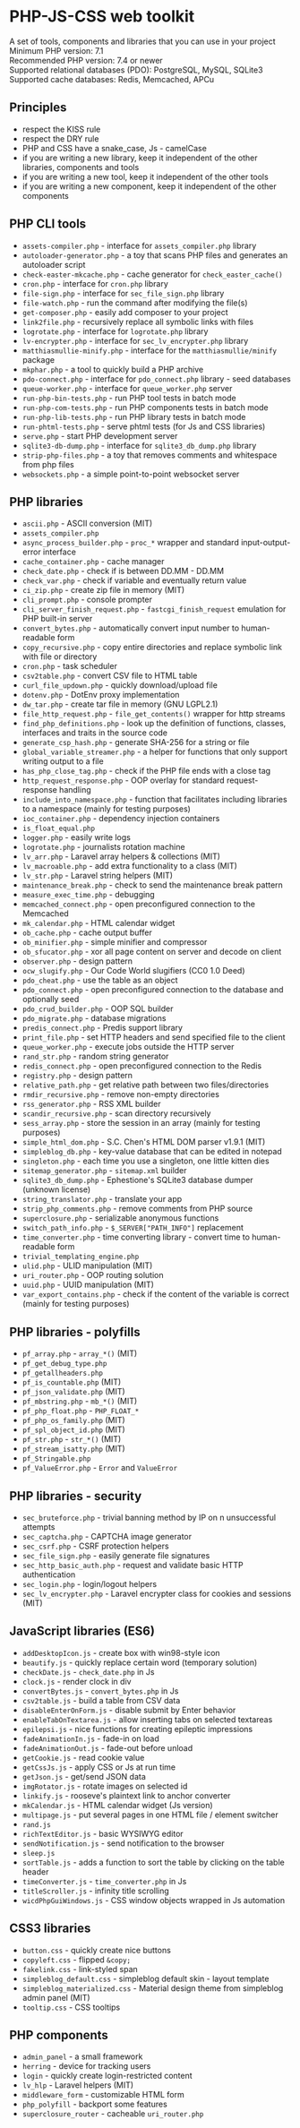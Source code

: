 # PHP-JS-CSS web toolkit
A set of tools, components and libraries that you can use in your project  
Minimum PHP version: 7.1  
Recommended PHP version: 7.4 or newer  
Supported relational databases (PDO): PostgreSQL, MySQL, SQLite3  
Supported cache databases: Redis, Memcached, APCu

## Principles
* respect the KISS rule
* respect the DRY rule
* PHP and CSS have a snake_case, Js - camelCase
* if you are writing a new library, keep it independent of the other libraries, components and tools
* if you are writing a new tool, keep it independent of the other tools
* if you are writing a new component, keep it independent of the other components

## PHP CLI tools
* `assets-compiler.php` - interface for `assets_compiler.php` library
* `autoloader-generator.php` - a toy that scans PHP files and generates an autoloader script
* `check-easter-mkcache.php` - cache generator for `check_easter_cache()`
* `cron.php` - interface for `cron.php` library
* `file-sign.php` - interface for `sec_file_sign.php` library
* `file-watch.php` - run the command after modifying the file(s)
* `get-composer.php` - easily add composer to your project
* `link2file.php` - recursively replace all symbolic links with files
* `logrotate.php` - interface for `logrotate.php` library
* `lv-encrypter.php` - interface for `sec_lv_encrypter.php` library
* `matthiasmullie-minify.php` - interface for the `matthiasmullie/minify` package
* `mkphar.php` - a tool to quickly build a PHP archive
* `pdo-connect.php` - interface for `pdo_connect.php` library - seed databases
* `queue-worker.php` - interface for `queue_worker.php` server
* `run-php-bin-tests.php` - run PHP tool tests in batch mode
* `run-php-com-tests.php` - run PHP components tests in batch mode
* `run-php-lib-tests.php` - run PHP library tests in batch mode
* `run-phtml-tests.php` - serve phtml tests (for Js and CSS libraries)
* `serve.php` - start PHP development server
* `sqlite3-db-dump.php` - interface for `sqlite3_db_dump.php` library
* `strip-php-files.php` - a toy that removes comments and whitespace from php files
* `websockets.php` - a simple point-to-point websocket server

## PHP libraries
* `ascii.php` - ASCII conversion (MIT)
* `assets_compiler.php`
* `async_process_builder.php` - `proc_*` wrapper and standard input-output-error interface
* `cache_container.php` - cache manager
* `check_date.php` - check if is between DD.MM - DD.MM
* `check_var.php` - check if variable and eventually return value
* `ci_zip.php` - create zip file in memory (MIT)
* `cli_prompt.php` - console prompter
* `cli_server_finish_request.php` - `fastcgi_finish_request` emulation for PHP built-in server
* `convert_bytes.php` - automatically convert input number to human-readable form
* `copy_recursive.php` - copy entire directories and replace symbolic link with file or directory
* `cron.php` - task scheduler
* `csv2table.php` - convert CSV file to HTML table
* `curl_file_updown.php` - quickly download/upload file
* `dotenv.php` - DotEnv proxy implementation
* `dw_tar.php` - create tar file in memory (GNU LGPL2.1)
* `file_http_request.php` - `file_get_contents()` wrapper for http streams
* `find_php_definitions.php` - look up the definition of functions, classes, interfaces and traits in the source code
* `generate_csp_hash.php` - generate SHA-256 for a string or file
* `global_variable_streamer.php` - a helper for functions that only support writing output to a file
* `has_php_close_tag.php` - check if the PHP file ends with a close tag
* `http_request_response.php` - OOP overlay for standard request-response handling
* `include_into_namespace.php` - function that facilitates including libraries to a namespace (mainly for testing purposes)
* `ioc_container.php` - dependency injection containers
* `is_float_equal.php`
* `logger.php` - easily write logs
* `logrotate.php` - journalists rotation machine
* `lv_arr.php` - Laravel array helpers & collections (MIT)
* `lv_macroable.php` - add extra functionality to a class (MIT)
* `lv_str.php` - Laravel string helpers (MIT)
* `maintenance_break.php` - check to send the maintenance break pattern
* `measure_exec_time.php` - debugging
* `memcached_connect.php` - open preconfigured connection to the Memcached
* `mk_calendar.php` - HTML calendar widget
* `ob_cache.php` - cache output buffer
* `ob_minifier.php` - simple minifier and compressor
* `ob_sfucator.php` - xor all page content on server and decode on client
* `observer.php` - design pattern
* `ocw_slugify.php` - Our Code World slugifiers (CC0 1.0 Deed)
* `pdo_cheat.php` - use the table as an object
* `pdo_connect.php` - open preconfigured connection to the database and optionally seed
* `pdo_crud_builder.php` - OOP SQL builder
* `pdo_migrate.php` - database migrations
* `predis_connect.php` - Predis support library
* `print_file.php` - set HTTP headers and send specified file to the client
* `queue_worker.php` - execute jobs outside the HTTP server
* `rand_str.php` - random string generator
* `redis_connect.php` - open preconfigured connection to the Redis
* `registry.php` - design pattern
* `relative_path.php` - get relative path between two files/directories
* `rmdir_recursive.php` - remove non-empty directories
* `rss_generator.php` - RSS XML builder
* `scandir_recursive.php` - scan directory recursively
* `sess_array.php` - store the session in an array (mainly for testing purposes)
* `simple_html_dom.php` - S.C. Chen's HTML DOM parser v1.9.1 (MIT)
* `simpleblog_db.php` - key-value database that can be edited in notepad
* `singleton.php` - each time you use a singleton, one little kitten dies
* `sitemap_generator.php` - `sitemap.xml` builder
* `sqlite3_db_dump.php` - Ephestione's SQLite3 database dumper (unknown license)
* `string_translator.php` - translate your app
* `strip_php_comments.php` - remove comments from PHP source
* `superclosure.php` - serializable anonymous functions
* `switch_path_info.php` - `$_SERVER["PATH_INFO"]` replacement
* `time_converter.php` - time converting library - convert time to human-readable form
* `trivial_templating_engine.php`
* `ulid.php` - ULID manipulation (MIT)
* `uri_router.php` - OOP routing solution
* `uuid.php` - UUID manipulation (MIT)
* `var_export_contains.php` - check if the content of the variable is correct (mainly for testing purposes)

## PHP libraries - polyfills
* `pf_array.php` - `array_*()` (MIT)
* `pf_get_debug_type.php`
* `pf_getallheaders.php`
* `pf_is_countable.php` (MIT)
* `pf_json_validate.php` (MIT)
* `pf_mbstring.php` - `mb_*()` (MIT)
* `pf_php_float.php` - `PHP_FLOAT_*`
* `pf_php_os_family.php` (MIT)
* `pf_spl_object_id.php` (MIT)
* `pf_str.php` - `str_*()` (MIT)
* `pf_stream_isatty.php` (MIT)
* `pf_Stringable.php`
* `pf_ValueError.php` - `Error` and `ValueError`

## PHP libraries - security
* `sec_bruteforce.php` - trivial banning method by IP on n unsuccessful attempts
* `sec_captcha.php` - CAPTCHA image generator
* `sec_csrf.php` - CSRF protection helpers
* `sec_file_sign.php` - easily generate file signatures
* `sec_http_basic_auth.php` - request and validate basic HTTP authentication
* `sec_login.php` - login/logout helpers
* `sec_lv_encrypter.php` - Laravel encrypter class for cookies and sessions (MIT)

## JavaScript libraries (ES6)
* `addDesktopIcon.js` - create box with win98-style icon
* `beautify.js` - quickly replace certain word (temporary solution)
* `checkDate.js` - `check_date.php` in Js
* `clock.js` - render clock in div
* `convertBytes.js` - `convert_bytes.php` in Js
* `csv2table.js` - build a table from CSV data
* `disableEnterOnForm.js` - disable submit by Enter behavior
* `enableTabOnTextarea.js` - allow inserting tabs on selected textareas
* `epilepsi.js` - nice functions for creating epileptic impressions
* `fadeAnimationIn.js` - fade-in on load
* `fadeAnimationOut.js` - fade-out before unload
* `getCookie.js` - read cookie value
* `getCssJs.js` - apply CSS or Js at run time
* `getJson.js` - get/send JSON data
* `imgRotator.js` - rotate images on selected id
* `linkify.js` - rooseve's plaintext link to anchor converter
* `mkCalendar.js` - HTML calendar widget (Js version)
* `multipage.js` - put several pages in one HTML file / element switcher
* `rand.js`
* `richTextEditor.js` - basic WYSIWYG editor
* `sendNotification.js` - send notification to the browser
* `sleep.js`
* `sortTable.js` - adds a function to sort the table by clicking on the table header
* `timeConverter.js` - `time_converter.php` in Js
* `titleScroller.js` - infinity title scrolling
* `wicdPhpGuiWindows.js` - CSS window objects wrapped in Js automation

## CSS3 libraries
* `button.css` - quickly create nice buttons
* `copyleft.css` - flipped `&copy;`
* `fakelink.css` - link-styled span
* `simpleblog_default.css` - simpleblog default skin - layout template
* `simpleblog_materialized.css` - Material design theme from simpleblog admin panel (MIT)
* `tooltip.css` - CSS tooltips

## PHP components
* `admin_panel` - a small framework
* `herring` - device for tracking users
* `login` - quickly create login-restricted content
* `lv_hlp` - Laravel helpers (MIT)
* `middleware_form` - customizable HTML form
* `php_polyfill` - backport some features
* `superclosure_router` - cacheable `uri_router.php`
